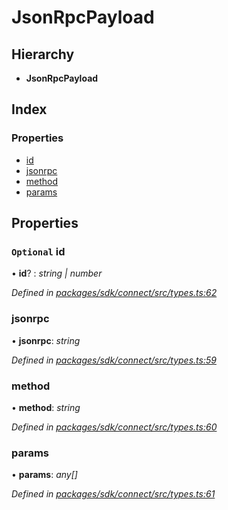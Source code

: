 # JsonRpcPayload

## Hierarchy

* **JsonRpcPayload**

## Index

### Properties

* [id](_types_.jsonrpcpayload.md#optional-id)
* [jsonrpc](_types_.jsonrpcpayload.md#jsonrpc)
* [method](_types_.jsonrpcpayload.md#method)
* [params](_types_.jsonrpcpayload.md#params)

## Properties

### `Optional` id

• **id**? : _string \| number_

_Defined in_ [_packages/sdk/connect/src/types.ts:62_](https://github.com/celo-org/celo-monorepo/blob/master/packages/sdk/connect/src/types.ts#L62)

### jsonrpc

• **jsonrpc**: _string_

_Defined in_ [_packages/sdk/connect/src/types.ts:59_](https://github.com/celo-org/celo-monorepo/blob/master/packages/sdk/connect/src/types.ts#L59)

### method

• **method**: _string_

_Defined in_ [_packages/sdk/connect/src/types.ts:60_](https://github.com/celo-org/celo-monorepo/blob/master/packages/sdk/connect/src/types.ts#L60)

### params

• **params**: _any\[\]_

_Defined in_ [_packages/sdk/connect/src/types.ts:61_](https://github.com/celo-org/celo-monorepo/blob/master/packages/sdk/connect/src/types.ts#L61)

